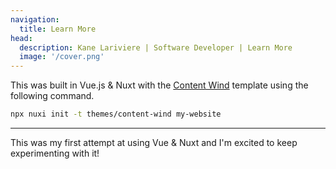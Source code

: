 ```yaml
---
navigation:
  title: Learn More
head:
  description: Kane Lariviere | Software Developer | Learn More
  image: '/cover.png'
---
```


This was built in Vue.js & Nuxt with the [Content Wind](https://github.com/atinux/content-wind) template using the following command. 

```bash
npx nuxi init -t themes/content-wind my-website
```

---

This was my first attempt at using Vue & Nuxt and I'm excited to keep experimenting with it!